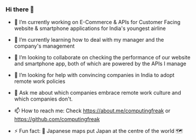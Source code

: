 ### Hi there 👋

- 🔭 I’m currently working on E-Commerce & APIs for Customer Facing website & smartphone applications for India's youngest airline
- 🌱 I’m currently learning how to deal with my manager and the company's management
- 👯 I’m looking to collaborate on checking the performance of our website and smartphone app, both of which are powered by the APIs I manage
- 🤔 I’m looking for help with convincing companies in India to adopt remote work policies
- 💬 Ask me about which companies embrace remote work culture and which companies don't.

- 📫 How to reach me: Check https://about.me/computingfreak or https://github.com/computingfreak
- ⚡ Fun fact: 🗾 Japanese maps put Japan at the centre of the world 🗺
